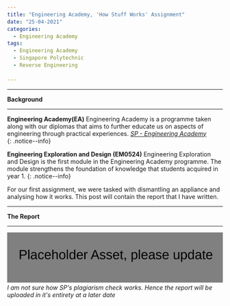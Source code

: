 ```yaml
---
title: "Engineering Academy, 'How Stuff Works' Assignment"
date: "25-04-2021"
categories:
  - Engineering Academy
tags:
  - Engineering Academy
  - Singapore Polytechnic
  - Reverse Engineering

---
```



***

<strong>Background</strong>

***

**Engineering Academy(EA)** Engineering Academy is a programme taken along with our diplomas that aims to further educate us on aspects of engineering through practical experiences. 
<cite><a href="https://www.sp.edu.sg/engineering-cluster/engineering-academy">SP - Engineering Academy</a></cite>  
{: .notice--info}

**Engineering Exploration and Design (EM0524)** Engineering Exploration and Design is the first module in the Engineering Academy programme. The module strengthens the foundation of knowledge that students acquired in year 1.
{: .notice--info}

For our first assignment, we were tasked with dismantling an appliance and analysing how it works. This post will contain the report that I have written.

***

<strong>The Report</strong>

***
![PlaceHolder](/assets/images/common/Placeholder.png)
<br><em>I am not sure how SP's plagiarism check works. Hence the report will be uploaded in it's entirety at a later date</em>